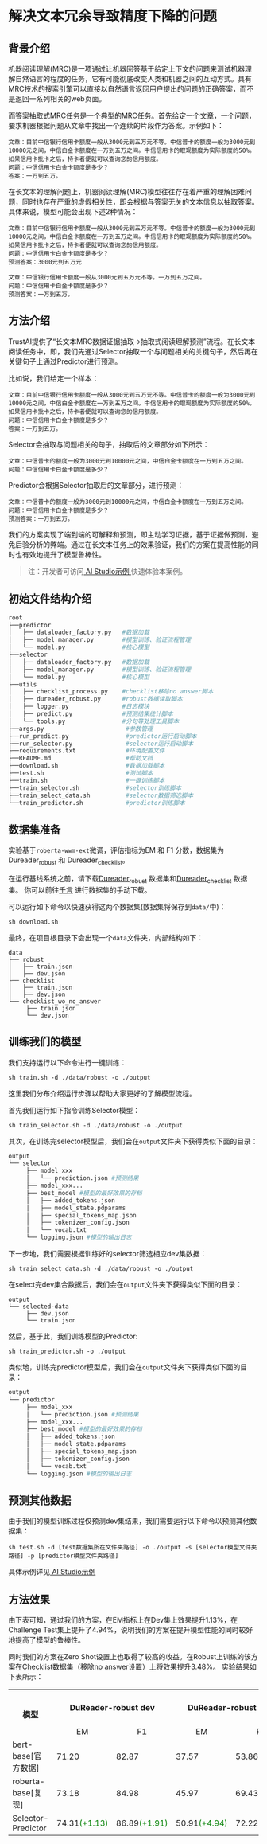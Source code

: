 # 解决文本冗余导致精度下降的问题
## 背景介绍
机器阅读理解(MRC)是一项通过让机器回答基于给定上下文的问题来测试机器理解自然语言的程度的任务，它有可能彻底改变人类和机器之间的互动方式。具有MRC技术的搜索引擎可以直接以自然语言返回用户提出的问题的正确答案，而不是返回一系列相关的web页面。

而答案抽取式MRC任务是一个典型的MRC任务。首先给定一个文章，一个问题，要求机器根据问题从文章中找出一个连续的片段作为答案。示例如下：

```
文章：目前中信银行信用卡额度一般从3000元到五万元不等。中信普卡的额度一般为3000元到10000元之间，中信白金卡额度在一万到五万之间。中信信用卡的取现额度为实际额度的50%。如果信用卡批卡之后，持卡者便就可以查询您的信用额度。
问题：中信信用卡白金卡额度是多少？
答案：一万到五万。
```

在长文本的理解问题上，机器阅读理解(MRC)模型往往存在着严重的理解困难问题，同时也存在严重的虚假相关性，即会根据与答案无关的文本信息以抽取答案。具体来说，模型可能会出现下述2种情况：

```
文章：目前中信银行信用卡额度一般从3000元到五万元不等。中信普卡的额度一般为3000元到10000元之间，中信白金卡额度在一万到五万之间。中信信用卡的取现额度为实际额度的50%。如果信用卡批卡之后，持卡者便就可以查询您的信用额度。
问题：中信信用卡白金卡额度是多少？
预测答案：3000元到五万元
```

```
文章：中信银行信用卡额度一般从3000元到五万元不等。一万到五万之间。
问题：中信信用卡白金卡额度是多少？
预测答案：一万到五万。
```

## 方法介绍
TrustAI提供了“长文本MRC数据证据抽取->抽取式阅读理解预测”流程。在长文本阅读任务中，即，我们先通过Selector抽取一个与问题相关的关键句子，然后再在关键句子上通过Predictor进行预测。

比如说，我们给定一个样本：
```
文章：目前中信银行信用卡额度一般从3000元到五万元不等。中信普卡的额度一般为3000元到10000元之间，中信白金卡额度在一万到五万之间。中信信用卡的取现额度为实际额度的50%。如果信用卡批卡之后，持卡者便就可以查询您的信用额度。
问题：中信信用卡白金卡额度是多少？
答案：一万到五万。
```
Selector会抽取与问题相关的句子，抽取后的文章部分如下所示：
```
文章：中信普卡的额度一般为3000元到10000元之间，中信白金卡额度在一万到五万之间。
问题：中信信用卡白金卡额度是多少？
```
Predictor会根据Selector抽取后的文章部分，进行预测：
```
文章：中信普卡的额度一般为3000元到10000元之间，中信白金卡额度在一万到五万之间。
问题：中信信用卡白金卡额度是多少？
预测答案：一万到五万。
```
我们的方案实现了端到端的可解释和预测，即主动学习证据，基于证据做预测，避免后验分析的弊端。通过在长文本任务上的效果验证，我们的方案在提高性能的同时也有效地提升了模型鲁棒性。

> 注：开发者可访问[ AI Studio示例 ](https://aistudio.baidu.com/aistudio/projectdetail/4525331)快速体验本案例。

## 初始文件结构介绍
```python
root
├──predictor  
│   ├── dataloader_factory.py   #数据加载
│   ├── model_manager.py        #模型训练、验证流程管理
│   └── model.py                #核心模型
├──selector  
│   ├── dataloader_factory.py   #数据加载
│   ├── model_manager.py        #模型训练、验证流程管理
│   └── model.py                #核心模型
├──utils
│   ├── checklist_process.py    #checklist移除no answer脚本
│   ├── dureader_robust.py      #robust数据读取脚本
│   ├── logger.py               #日志模块
│   ├── predict.py              #预测结果统计脚本
│   └── tools.py                #分句等处理工具脚本
├──args.py                       #参数管理
├──run_predict.py                #predictor运行启动脚本
├──run_selector.py               #selector运行启动脚本
├──requirements.txt              #环境配置文件
├──README.md                     #帮助文档
├──download.sh                   #数据加载脚本
├──test.sh                       #测试脚本
├──train.sh                      #一键训练脚本
├──train_selector.sh             #selector训练脚本
├──train_select_data.sh          #selector数据筛选脚本
└──train_predictor.sh            #predictor训练脚本
```
## 数据集准备
实验基于`roberta-wwm-ext`微调，评估指标为EM 和 F1 分数，数据集为Dureader<sub>robust</sub> 和 Dureader<sub>checklist</sub>。

在运行基线系统之前，请下载[Dureader<sub>robust</sub>](https://arxiv.org/abs/2004.11142) 数据集和[Dureader<sub>checklist</sub>](https://github.com/PaddlePaddle/Research/tree/master/NLP/DuReader-Checklist-BASELINE) 数据集。
你可以前往[千言](https://aistudio.baidu.com/aistudio/competition/detail/49/0/task-definition) 进行数据集的手动下载。

可以运行如下命令以快速获得这两个数据集(数据集将保存到`data/`中)：

```shell
sh download.sh
```
最终，在项目根目录下会出现一个`data`文件夹，内部结构如下：

```
data  
├── robust  
│   ├── train.json  
│   ├── dev.json
├── checklist 
│   ├── train.json  
│   ├── dev.json
└── checklist_wo_no_answer
     ├── train.json  
     └── dev.json
```

## 训练我们的模型

我们支持运行以下命令进行一键训练：

```
sh train.sh -d ./data/robust -o ./output
```

这里我们分布介绍运行步骤以帮助大家更好的了解模型流程。

首先我们运行如下指令训练Selector模型：

```
sh train_selector.sh -d ./data/robust -o ./output
```
其次，在训练完selector模型后，我们会在`output`文件夹下获得类似下面的目录：
```python
output
└── selector
     ├── model_xxx 
     │   └── prediction.json #预测结果
     ├── model_xxx...
     ├── best_model #模型的最好效果的存档
     │   ├── added_tokens.json 
     │   ├── model_state.pdparams
     │   ├── special_tokens_map.json
     │   ├── tokenizer_config.json
     │   └── vocab.txt
     └── logging.json #模型的输出日志
```
下一步地，我们需要根据训练好的selector筛选相应dev集数据：

```
sh train_select_data.sh -d ./data/robust -o ./output
```

在select完dev集合数据后，我们会在`output`文件夹下获得类似下面的目录：

```
output
└── selected-data
     ├── dev.json
     └── train.json
```
然后，基于此，我们训练模型的Predictor:
```
sh train_predictor.sh -o ./output
```
类似地，训练完predictor模型后，我们会在`output`文件夹下获得类似下面的目录：

```python
output
└── predictor
     ├── model_xxx 
     │   └── prediction.json #预测结果
     ├── model_xxx...
     ├── best_model #模型的最好效果的存档
     │   ├── added_tokens.json 
     │   ├── model_state.pdparams
     │   ├── special_tokens_map.json
     │   ├── tokenizer_config.json
     │   └── vocab.txt
     └── logging.json #模型的输出日志
```
## 预测其他数据
由于我们的模型训练过程仅预测dev集结果，我们需要运行以下命令以预测其他数据集：



```shell
sh test.sh -d [test数据集所在文件夹路径] -o ./output -s [selector模型文件夹路径] -p [predictor模型文件夹路径]
```

具体示例详见[ AI Studio示例 ](https://aistudio.baidu.com/aistudio/projectdetail/4525331)


## 方法效果

由下表可知，通过我们的方案，在EM指标上在Dev集上效果提升1.13%，在Challenge Test集上提升了4.94%，说明我们的方案在提升模型性能的同时较好地提高了模型的鲁棒性。

同时我们的方案在Zero Shot设置上也取得了较高的收益。在Robust上训练的该方案在Checklist数据集（移除no answer设置）上将效果提升3.48%。
实验结果如下表所示：

<escape>
<table>
    <tr>
        <th rowspan="2" style="text-align: center;">模型</th>
        <th colspan="2" style="text-align: center;">DuReader-robust dev</th>
        <th colspan="2" style="text-align: center;">DuReader-robust Test</th>
        <th colspan="2" style="text-align: center;">【Zero shot】<br>DuReader-checklist dev<br>(Remove no answer)</th>
    </tr>
    <tr>
        <td style="text-align: center;">EM</td>
        <td style="text-align: center;">F1</td>
        <td style="text-align: center;">EM</td>
        <td style="text-align: center;">F1</td>
        <td style="text-align: center;">EM</td>
        <td style="text-align: center;">F1</td>
    </tr>
    <tr>
        <td>bert-base[官方数据]</td>
        <td>71.20</td>
        <td>82.87</td>
        <td>37.57</td>
        <td>53.86</td>
        <td style="text-align: center;">-</td>
        <td style="text-align: center;">-</td>
    </tr>
    <tr>
        <td>roberta-base[复现]</td>
        <td>73.18</td>
        <td>84.98</td>
        <td>45.97</td>
        <td>69.43</td>
        <td>27.56</td>
        <td>49.47</td>
    </tr>
    <tr>
        <td>Selector-Predictor</td>
        <td>74.31<font color="green">(+1.13)</font></td>
        <td>86.89<font color="green">(+1.91)</font></td>
        <td>50.91<font color="green">(+4.94)</font></td>
        <td>72.22<font color="green">(+2.79)</font></td>
        <td>31.04<font color="green">(+3.48)</font></td>
        <td>53.29<font color="green">(+3.82)</font></td>
    </tr>
</table>
</escape>